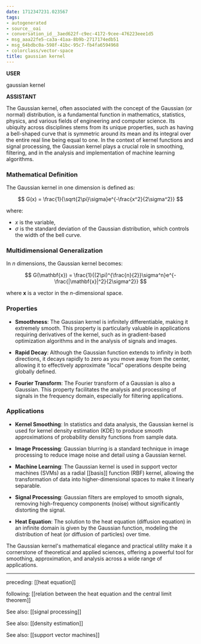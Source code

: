 ```yaml
---
date: 1712347231.023567
tags:
- autogenerated
- source__oai
- conversation_id__3aed622f-c9ec-4172-9cee-476223eee1d5
- msg_aaa22fe5-ca3a-41aa-8b9b-2717174edb51
- msg_64bdbc0a-598f-41bc-95c7-fb4fa6594968
- colorclass/vector-space
title: gaussian kernel
---
```


**USER**

gaussian kernel


**ASSISTANT**

The Gaussian kernel, often associated with the concept of the Gaussian (or normal) distribution, is a fundamental function in mathematics, statistics, physics, and various fields of engineering and computer science. Its ubiquity across disciplines stems from its unique properties, such as having a bell-shaped curve that is symmetric around its mean and its integral over the entire real line being equal to one. In the context of kernel functions and signal processing, the Gaussian kernel plays a crucial role in smoothing, filtering, and in the analysis and implementation of machine learning algorithms.

### Mathematical Definition

The Gaussian kernel in one dimension is defined as:

$$
G(x) = \frac{1}{\sqrt{2\pi}\sigma}e^{-\frac{x^2}{2\sigma^2}}
$$

where:
- $x$ is the variable,
- $\sigma$ is the standard deviation of the Gaussian distribution, which controls the width of the bell curve.

### Multidimensional Generalization

In $n$ dimensions, the Gaussian kernel becomes:

$$
G(\mathbf{x}) = \frac{1}{(2\pi)^{\frac{n}{2}}\sigma^n}e^{-\frac{|\mathbf{x}|^2}{2\sigma^2}}
$$

where $\mathbf{x}$ is a vector in the $n$-dimensional space.

### Properties

- **Smoothness**: The Gaussian kernel is infinitely differentiable, making it extremely smooth. This property is particularly valuable in applications requiring derivatives of the kernel, such as in gradient-based optimization algorithms and in the analysis of signals and images.

- **Rapid Decay**: Although the Gaussian function extends to infinity in both directions, it decays rapidly to zero as you move away from the center, allowing it to effectively approximate "local" operations despite being globally defined.

- **Fourier Transform**: The Fourier transform of a Gaussian is also a Gaussian. This property facilitates the analysis and processing of signals in the frequency domain, especially for filtering applications.

### Applications

- **Kernel Smoothing**: In statistics and data analysis, the Gaussian kernel is used for kernel density estimation (KDE) to produce smooth approximations of probability density functions from sample data.

- **Image Processing**: Gaussian blurring is a standard technique in image processing to reduce image noise and detail using a Gaussian kernel.

- **Machine Learning**: The Gaussian kernel is used in support vector machines (SVMs) as a radial [[basis]] function (RBF) kernel, allowing the transformation of data into higher-dimensional spaces to make it linearly separable.

- **Signal Processing**: Gaussian filters are employed to smooth signals, removing high-frequency components (noise) without significantly distorting the signal.

- **Heat Equation**: The solution to the heat equation (diffusion equation) in an infinite domain is given by the Gaussian function, modeling the distribution of heat (or diffusion of particles) over time.

The Gaussian kernel's mathematical elegance and practical utility make it a cornerstone of theoretical and applied sciences, offering a powerful tool for smoothing, approximation, and analysis across a wide range of applications.


---

preceding: [[heat equation]]  


following: [[relation between the heat equation and the central limit theorem]]

See also: [[signal processing]]


See also: [[density estimation]]


See also: [[support vector machines]]